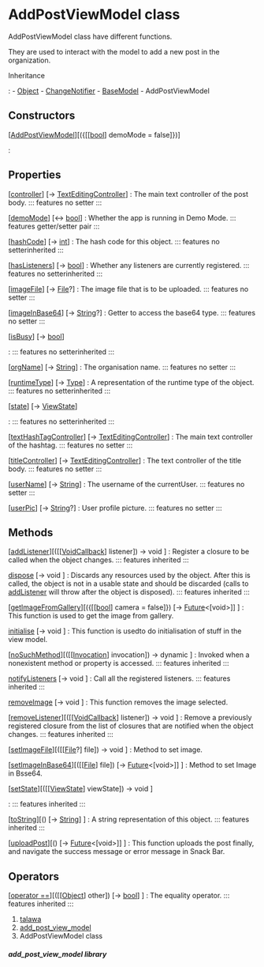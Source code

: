 
<div>

# AddPostViewModel class

</div>


AddPostViewModel class have different functions.

They are used to interact with the model to add a new post in the
organization.




Inheritance

:   -   [Object](https://api.flutter.dev/flutter/dart-core/Object-class.html)
    -   [ChangeNotifier](https://api.flutter.dev/flutter/foundation/ChangeNotifier-class.html)
    -   [BaseModel](../view_model_base_view_model/BaseModel-class.md)
    -   AddPostViewModel



## Constructors

[[AddPostViewModel](../view_model_after_auth_view_models_add_post_view_models_add_post_view_model/AddPostViewModel/AddPostViewModel.md)][({[[[bool](https://api.flutter.dev/flutter/dart-core/bool-class.md)] demoMode = false]})]

:   



## Properties

[[controller](../view_model_after_auth_view_models_add_post_view_models_add_post_view_model/AddPostViewModel/controller.md)] [→ [TextEditingController](https://api.flutter.dev/flutter/widgets/TextEditingController-class.html)]
:   The main text controller of the post body.
    ::: features
    no setter
    :::

[[demoMode](../view_model_after_auth_view_models_add_post_view_models_add_post_view_model/AddPostViewModel/demoMode.md)] [↔ [bool](https://api.flutter.dev/flutter/dart-core/bool-class.html)]
:   Whether the app is running in Demo Mode.
    ::: features
    getter/setter pair
    :::

[[hashCode](https://api.flutter.dev/flutter/dart-core/Object/hashCode.html)] [→ [int](https://api.flutter.dev/flutter/dart-core/int-class.html)]
:   The hash code for this object.
    ::: features
    no setterinherited
    :::

[[hasListeners](https://api.flutter.dev/flutter/foundation/ChangeNotifier/hasListeners.html)] [→ [bool](https://api.flutter.dev/flutter/dart-core/bool-class.html)]
:   Whether any listeners are currently registered.
    ::: features
    no setterinherited
    :::

[[imageFile](../view_model_after_auth_view_models_add_post_view_models_add_post_view_model/AddPostViewModel/imageFile.md)] [→ [File](https://api.flutter.dev/flutter/dart-io/File-class.html)?]
:   The image file that is to be uploaded.
    ::: features
    no setter
    :::

[[imageInBase64](../view_model_after_auth_view_models_add_post_view_models_add_post_view_model/AddPostViewModel/imageInBase64.md)] [→ [String](https://api.flutter.dev/flutter/dart-core/String-class.html)?]
:   Getter to access the base64 type.
    ::: features
    no setter
    :::

[[isBusy](../view_model_base_view_model/BaseModel/isBusy.md)] [→ [bool](https://api.flutter.dev/flutter/dart-core/bool-class.html)]

:   ::: features
    no setterinherited
    :::

[[orgName](../view_model_after_auth_view_models_add_post_view_models_add_post_view_model/AddPostViewModel/orgName.md)] [→ [String](https://api.flutter.dev/flutter/dart-core/String-class.html)]
:   The organisation name.
    ::: features
    no setter
    :::

[[runtimeType](https://api.flutter.dev/flutter/dart-core/Object/runtimeType.html)] [→ [Type](https://api.flutter.dev/flutter/dart-core/Type-class.html)]
:   A representation of the runtime type of the object.
    ::: features
    no setterinherited
    :::

[[state](../view_model_base_view_model/BaseModel/state.md)] [→ [ViewState](../enums_enums/ViewState.md)]

:   ::: features
    no setterinherited
    :::

[[textHashTagController](../view_model_after_auth_view_models_add_post_view_models_add_post_view_model/AddPostViewModel/textHashTagController.md)] [→ [TextEditingController](https://api.flutter.dev/flutter/widgets/TextEditingController-class.html)]
:   The main text controller of the hashtag.
    ::: features
    no setter
    :::

[[titleController](../view_model_after_auth_view_models_add_post_view_models_add_post_view_model/AddPostViewModel/titleController.md)] [→ [TextEditingController](https://api.flutter.dev/flutter/widgets/TextEditingController-class.html)]
:   The text controller of the title body.
    ::: features
    no setter
    :::

[[userName](../view_model_after_auth_view_models_add_post_view_models_add_post_view_model/AddPostViewModel/userName.md)] [→ [String](https://api.flutter.dev/flutter/dart-core/String-class.html)]
:   The username of the currentUser.
    ::: features
    no setter
    :::

[[userPic](../view_model_after_auth_view_models_add_post_view_models_add_post_view_model/AddPostViewModel/userPic.md)] [→ [String](https://api.flutter.dev/flutter/dart-core/String-class.html)?]
:   User profile picture.
    ::: features
    no setter
    :::



## Methods

[[addListener](https://api.flutter.dev/flutter/foundation/ChangeNotifier/addListener.html)][([[[VoidCallback](https://api.flutter.dev/flutter/dart-ui/VoidCallback.md)] listener]) → void ]
:   Register a closure to be called when the object changes.
    ::: features
    inherited
    :::

[dispose](https://api.flutter.dev/flutter/foundation/ChangeNotifier/dispose.html) [→ void ]
:   Discards any resources used by the object. After this is called, the
    object is not in a usable state and should be discarded (calls to
    [addListener](https://api.flutter.dev/flutter/foundation/ChangeNotifier/addListener.md)
    will throw after the object is disposed).
    ::: features
    inherited
    :::

[[getImageFromGallery](../view_model_after_auth_view_models_add_post_view_models_add_post_view_model/AddPostViewModel/getImageFromGallery.md)][({[[[bool](https://api.flutter.dev/flutter/dart-core/bool-class.md)] camera = false]}) [→ [Future](https://api.flutter.dev/flutter/dart-core/Future-class.html)\<[void\>]] ]
:   This function is used to get the image from gallery.

[initialise](../view_model_after_auth_view_models_add_post_view_models_add_post_view_model/AddPostViewModel/initialise.md) [→ void ]
:   This function is usedto do initialisation of stuff in the view
    model.

[[noSuchMethod](https://api.flutter.dev/flutter/dart-core/Object/noSuchMethod.html)][([[[Invocation](https://api.flutter.dev/flutter/dart-core/Invocation-class.md)] invocation]) → dynamic ]
:   Invoked when a nonexistent method or property is accessed.
    ::: features
    inherited
    :::

[notifyListeners](https://api.flutter.dev/flutter/foundation/ChangeNotifier/notifyListeners.html) [→ void ]
:   Call all the registered listeners.
    ::: features
    inherited
    :::

[removeImage](../view_model_after_auth_view_models_add_post_view_models_add_post_view_model/AddPostViewModel/removeImage.md) [→ void ]
:   This function removes the image selected.

[[removeListener](https://api.flutter.dev/flutter/foundation/ChangeNotifier/removeListener.html)][([[[VoidCallback](https://api.flutter.dev/flutter/dart-ui/VoidCallback.md)] listener]) → void ]
:   Remove a previously registered closure from the list of closures
    that are notified when the object changes.
    ::: features
    inherited
    :::

[[setImageFile](../view_model_after_auth_view_models_add_post_view_models_add_post_view_model/AddPostViewModel/setImageFile.md)][([[[File](https://api.flutter.dev/flutter/dart-io/File-class.md)?] file]) → void ]
:   Method to set image.

[[setImageInBase64](../view_model_after_auth_view_models_add_post_view_models_add_post_view_model/AddPostViewModel/setImageInBase64.md)][([[[File](https://api.flutter.dev/flutter/dart-io/File-class.md)] file]) [→ [Future](https://api.flutter.dev/flutter/dart-core/Future-class.html)\<[void\>]] ]
:   Method to set Image in Bsse64.

[[setState](../view_model_base_view_model/BaseModel/setState.md)][([[[ViewState](../enums_enums/ViewState.md)] viewState]) → void ]

:   ::: features
    inherited
    :::

[[toString](https://api.flutter.dev/flutter/dart-core/Object/toString.html)][() [→ [String](https://api.flutter.dev/flutter/dart-core/String-class.html)] ]
:   A string representation of this object.
    ::: features
    inherited
    :::

[[uploadPost](../view_model_after_auth_view_models_add_post_view_models_add_post_view_model/AddPostViewModel/uploadPost.md)][() [→ [Future](https://api.flutter.dev/flutter/dart-core/Future-class.html)\<[void\>]] ]
:   This function uploads the post finally, and navigate the success
    message or error message in Snack Bar.



## Operators

[[operator ==](https://api.flutter.dev/flutter/dart-core/Object/operator_equals.html)][([[[Object](https://api.flutter.dev/flutter/dart-core/Object-class.md)] other]) [→ [bool](https://api.flutter.dev/flutter/dart-core/bool-class.html)] ]
:   The equality operator.
    ::: features
    inherited
    :::







1.  [talawa](../index.md)
2.  [add_post_view_model](../view_model_after_auth_view_models_add_post_view_models_add_post_view_model/)
3.  AddPostViewModel class

##### add_post_view_model library







